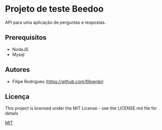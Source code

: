 
# Projeto de teste Beedoo

API para uma aplicação de perguntas e respostas.


## Prerequisitos

- NodeJS
- Mysql

## Autores

- Filipe Rodrigues (https://github.com/filiperdo)


## Licença

This project is licensed under the MIT License - see the LICENSE.md file for details

[MIT](https://choosealicense.com/licenses/mit/)

